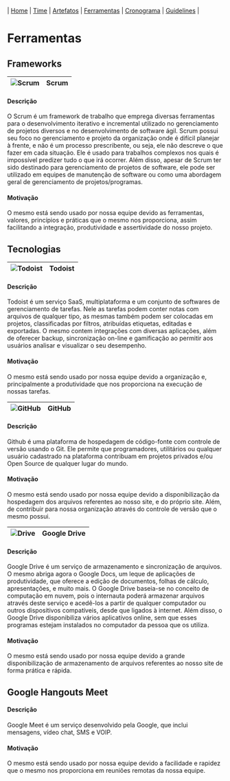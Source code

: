 | [Home](https://github.com/ricarthlima/plano_impantacao_extensao) | [Time](https://github.com/ricarthlima/plano_impantacao_extensao#time) | [Artefatos](https://github.com/ricarthlima/plano_impantacao_extensao/blob/master/pages/artefatos.md) | [Ferramentas](https://github.com/ricarthlima/plano_impantacao_extensao/blob/master/pages/ferramentas.md) | [Cronograma](https://github.com/ricarthlima/plano_impantacao_extensao/blob/master/pages/cronograma.md) | [Guidelines](https://github.com/ricarthlima/plano_implantacao_extensao/blob/master/pages/guidelines.md) |

# Ferramentas

## Frameworks

|![Scrum](https://raw.githubusercontent.com/ricarthlima/plano_implantacao_extensao/master/pages/fotos/scrum.png)|**Scrum**|
|-|-|
#### Descrição
O Scrum é um framework de trabalho que emprega diversas ferramentas para o desenvolvimento iterativo e incremental utilizado no gerenciamento de projetos diversos e no desenvolvimento de software ágil. Scrum possui seu foco no gerenciamento e projeto da organização onde é difícil planejar à frente, e não é um processo prescribente, ou seja, ele não descreve o que fazer em cada situação. Ele é usado para trabalhos complexos nos quais é impossível predizer tudo o que irá ocorrer. Além disso, apesar de Scrum ter sido destinado para gerenciamento de projetos de software, ele pode ser utilizado em equipes de manutenção de software ou como uma abordagem geral de gerenciamento de projetos/programas.  
#### Motivação
O mesmo está sendo usado por nossa equipe devido as ferramentas, valores, princípios e  práticas que o mesmo nos proporciona, assim facilitando a integração, produtividade e assertividade do nosso projeto.

## Tecnologias

|![Todoist](https://raw.githubusercontent.com/ricarthlima/plano_implantacao_extensao/master/pages/fotos/todoist.png)|**Todoist**|
|-|-|
#### Descrição
Todoist é um serviço SaaS, multiplataforma e um conjunto de softwares de gerenciamento de tarefas. Nele as tarefas podem conter notas com arquivos de qualquer tipo, as mesmas também podem ser colocadas em projetos, classificadas por filtros, atribuídas etiquetas, editadas e exportadas.
O mesmo contem integrações com diversas aplicações, além de oferecer backup, sincronização on-line e gamificação ao permitir aos usuários analisar e visualizar o seu desempenho. 	
#### Motivação
O mesmo está sendo usado por nossa equipe devido a organização e, principalmente a produtividade que nos proporciona na execução de nossas tarefas.

|![GitHub](https://raw.githubusercontent.com/ricarthlima/plano_implantacao_extensao/master/pages/fotos/github.png)|**GitHub**|
|-|-|
#### Descrição
Github é uma plataforma de hospedagem de código-fonte com controle de versão usando o Git. Ele permite que programadores, utilitários ou qualquer usuário cadastrado na plataforma contribuam em projetos privados e/ou Open Source de qualquer lugar do mundo.
#### Motivação
O mesmo está sendo usado por nossa equipe devido a disponibilização da hospedagem dos arquivos referentes ao nosso site, e do próprio site. Além, de contribuir para nossa organização através do controle de versão que o mesmo possui.

|![Drive](https://raw.githubusercontent.com/ricarthlima/plano_implantacao_extensao/master/pages/fotos/drive.png)|**Google Drive**|
|-|-|
#### Descrição
Google Drive é um serviço de armazenamento e sincronização de arquivos. O mesmo abriga agora o Google Docs, um leque de aplicações de produtividade, que oferece a edição de documentos, folhas de cálculo, apresentações, e muito mais. O Google Drive baseia-se no conceito de computação em nuvem, pois o internauta poderá armazenar arquivos através deste serviço e acedê-los a partir de qualquer computador ou outros dispositivos compatíveis, desde que ligados à internet. Além disso, o Google Drive disponibiliza vários aplicativos online, sem que esses programas estejam instalados no computador da pessoa que os utiliza.
#### Motivação
O mesmo está sendo usado por nossa equipe devido a grande disponibilização de armazenamento de arquivos referentes ao nosso site de forma prática e rápida.

## Google Hangouts Meet

#### Descrição
Google Meet é um serviço desenvolvido pela Google, que inclui mensagens, vídeo chat, SMS e VOIP.
#### Motivação
O mesmo está sendo usado por nossa equipe devido a facilidade e rapidez que o mesmo nos proporciona em reuniões remotas da nossa equipe.
